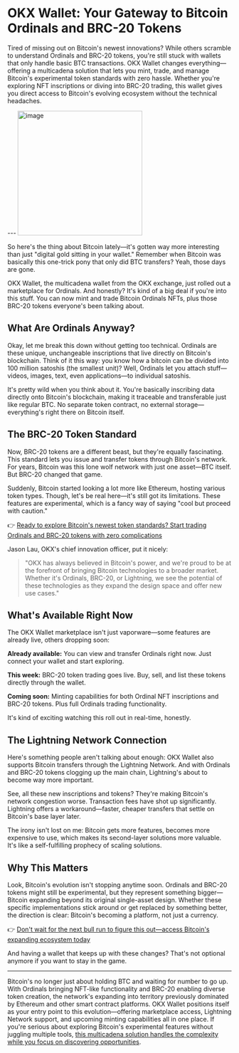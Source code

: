 # OKX Wallet: Your Gateway to Bitcoin Ordinals and BRC-20 Tokens

Tired of missing out on Bitcoin's newest innovations? While others scramble to understand Ordinals and BRC-20 tokens, you're still stuck with wallets that only handle basic BTC transactions. OKX Wallet changes everything—offering a multicadena solution that lets you mint, trade, and manage Bitcoin's experimental token standards with zero hassle. Whether you're exploring NFT inscriptions or diving into BRC-20 trading, this wallet gives   you direct access to Bitcoin's evolving ecosystem without the technical headaches.

---  <img width="280" height="280" alt="image" src="https://github.com/user-attachments/assets/950385ca-a413-497c-9b6a-0fc36607acfa" />


So here's the thing about Bitcoin lately—it's gotten way more interesting than just "digital gold sitting in your wallet." Remember when Bitcoin was basically this one-trick pony that only did BTC transfers? Yeah, those days are gone.

OKX Wallet, the multicadena wallet from the OKX exchange, just rolled out a marketplace for Ordinals. And honestly? It's kind of a big deal if you're into this stuff. You can now mint and trade Bitcoin Ordinals NFTs, plus those BRC-20 tokens everyone's been talking about.

## What Are Ordinals Anyway?

Okay, let me break this down without getting too technical. Ordinals are these unique, unchangeable inscriptions that live directly on Bitcoin's blockchain. Think of it this way: you know how a bitcoin can be divided into 100 million satoshis (the smallest unit)? Well, Ordinals let you attach stuff—videos, images, text, even applications—to individual satoshis.



It's pretty wild when you think about it. You're basically inscribing data directly onto Bitcoin's blockchain, making it traceable and transferable just like regular BTC. No separate token contract, no external storage—everything's right there on Bitcoin itself.

## The BRC-20 Token Standard

Now, BRC-20 tokens are a different beast, but they're equally fascinating. This standard lets you issue and transfer tokens through Bitcoin's network. For years, Bitcoin was this lone wolf network with just one asset—BTC itself. But BRC-20 changed that game.

Suddenly, Bitcoin started looking a lot more like Ethereum, hosting various token types. Though, let's be real here—it's still got its limitations. These features are experimental, which is a fancy way of saying "cool but proceed with caution."

👉 [Ready to explore Bitcoin's newest token standards? Start trading Ordinals and BRC-20 tokens with zero complications](https://www.okx.com/join/47044926)

Jason Lau, OKX's chief innovation officer, put it nicely:

> "OKX has always believed in Bitcoin's power, and we're proud to be at the forefront of bringing Bitcoin technologies to a broader market. Whether it's Ordinals, BRC-20, or Lightning, we see the potential of these technologies as they expand the design space and offer new use cases."

## What's Available Right Now

The OKX Wallet marketplace isn't just vaporware—some features are already live, others dropping soon:

**Already available:** You can view and transfer Ordinals right now. Just connect your wallet and start exploring.

**This week:** BRC-20 token trading goes live. Buy, sell, and list these tokens directly through the wallet.

**Coming soon:** Minting capabilities for both Ordinal NFT inscriptions and BRC-20 tokens. Plus full Ordinals trading functionality.

It's kind of exciting watching this roll out in real-time, honestly.

## The Lightning Network Connection

Here's something people aren't talking about enough: OKX Wallet also supports Bitcoin transfers through the Lightning Network. And with Ordinals and BRC-20 tokens clogging up the main chain, Lightning's about to become way more important.

See, all these new inscriptions and tokens? They're making Bitcoin's network congestion worse. Transaction fees have shot up significantly. Lightning offers a workaround—faster, cheaper transfers that settle on Bitcoin's base layer later.

The irony isn't lost on me: Bitcoin gets more features, becomes more expensive to use, which makes its second-layer solutions more valuable. It's like a self-fulfilling prophecy of scaling solutions.

## Why This Matters

Look, Bitcoin's evolution isn't stopping anytime soon. Ordinals and BRC-20 tokens might still be experimental, but they represent something bigger—Bitcoin expanding beyond its original single-asset design. Whether these specific implementations stick around or get replaced by something better, the direction is clear: Bitcoin's becoming a platform, not just a currency.

👉 [Don't wait for the next bull run to figure this out—access Bitcoin's expanding ecosystem today](https://www.okx.com/join/47044926)

And having a wallet that keeps up with these changes? That's not optional anymore if you want to stay in the game.

---

Bitcoin's no longer just about holding BTC and waiting for number to go up. With Ordinals bringing NFT-like functionality and BRC-20 enabling diverse token creation, the network's expanding into territory previously dominated by Ethereum and other smart contract platforms. OKX Wallet positions itself as your entry point to this evolution—offering marketplace access, Lightning Network support, and upcoming minting capabilities all in one place. If you're serious about exploring Bitcoin's experimental features without juggling multiple tools, [this multicadena solution handles the complexity while you focus on discovering opportunities](https://www.okx.com/join/47044926).

